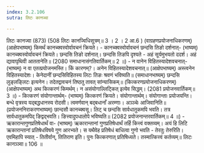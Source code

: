 ```yaml
---
index: 3.2.106
sutra: लिटः कानज्वा

---
```

लिटः कानज्वा (873) (508 लिटः कानज्विधिसूत्रम्॥ 3 । 2 । 2 आ.6 ) (वाग्रहणप्रयोजनाधिकरणम्) (आक्षेपभाष्यम्) किमर्थं कानच्क्वस्वोर्वावचनं क्रियते। - कानच्क्वस्वोर्वावचनं छन्दसि तिङो दर्शनात्- (भाष्यम्) कानच्क्वस्वोर्वावचनं क्रियते। छन्दसि तिङो दर्शनात्। छन्दसि तिङपि दृश्यते - अहं सूर्यमुभयतो ददर्श। अहं द्यावापृथिवी आततानेति॥ (2080 समाधानासंगतिवार्तिकम्॥ 2 ॥) - न वानेन विहितस्यादेशवचनात्- (भाष्यम्) न वा एतत्प्रयोजनमस्ति। किं कारणम्?। अनेन विहितस्यादेशवचनात्॥ (आक्षेपभाष्यम्) अस्त्वनेन विहितस्यादेशः। केनेदानीं छन्दसिविहितस्य लिटः तिङः श्रवणं भविष्यति॥ (समाधानभाष्यम्) छन्दसि लुङ्लङ्लिटः इत्यनेन। तदेतद्वावचनं तिष्ठतु तावत् सांन्यासिकम्॥ (कित्करणप्रयोजनाधिकरणम्) (आक्षेपभाष्यम्) अथ कित्करणं किमर्थम्। न असंयोगाल्लिट्कित् इत्येव सिद्धम्। (2081 प्रयोजनवार्तिकम्॥ 3 ॥) - कित्करणं संयोगान्तार्थम्- (भाष्यम्) कित्करणं क्रियते। संयोगान्तार्थम्। संयोगान्ताः प्रयोजयन्ति। बन्धे वृत्रस्य यद्बद्धधानस्य रोदसी। त्वमर्णवान् बद्बधानाँ अरम्णाः। अञ्ञ्चेः आजिवानिति॥ (प्रयोजननिराकरणभाष्यम्) छान्दसौ कानच्क्वसू। लिट् च छन्दसि सार्वधातुकमपि भवति। तत्र सार्वधातुकमपिद् ङिद्वद्भवति। ङित्त्वादुपधालोपे भविष्यति॥ (2082 प्रयोजनान्तरवार्तिकम्॥ 4 ॥) - ऋकारान्तगुणप्रतिषेधार्थं वा- (भाष्यम्) ऋकारान्तानां गुणप्रतिषेधार्थं तर्हि कित्त्वं वक्तव्यम्। अयं हि लिटि ऋकारान्तानां प्रतिषेधविषये गुण आरभ्यते। स यथैवेह प्रतिषेधं बाधित्वा गुणो भवति - तेरतुः तेरुरिति। एवमिहापि स्यात् - तितीर्वान्, तितिराण इति। पुनः कित्करणात् प्रतिषिध्यते। तस्मात्कित्त्वं कर्तव्यम्॥ लिटः कानञ्ञ्वा॥ 106 ॥